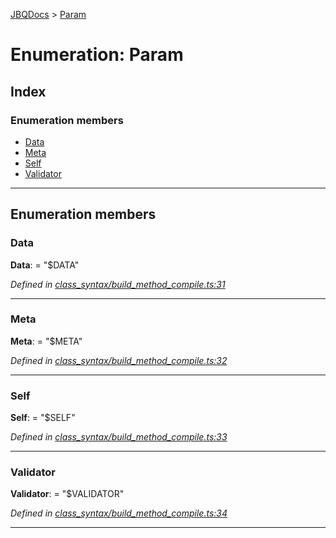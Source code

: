 [JBQDocs](../README.md) > [Param](../enums/param.md)

# Enumeration: Param

## Index

### Enumeration members

* [Data](param.md#data)
* [Meta](param.md#meta)
* [Self](param.md#self)
* [Validator](param.md#validator)

---

## Enumeration members

<a id="data"></a>

###  Data

**Data**:  = "$DATA"

*Defined in [class_syntax/build_method_compile.ts:31](https://github.com/krnik/vjs-validator/blob/0be452f/src/class_syntax/build_method_compile.ts#L31)*

___
<a id="meta"></a>

###  Meta

**Meta**:  = "$META"

*Defined in [class_syntax/build_method_compile.ts:32](https://github.com/krnik/vjs-validator/blob/0be452f/src/class_syntax/build_method_compile.ts#L32)*

___
<a id="self"></a>

###  Self

**Self**:  = "$SELF"

*Defined in [class_syntax/build_method_compile.ts:33](https://github.com/krnik/vjs-validator/blob/0be452f/src/class_syntax/build_method_compile.ts#L33)*

___
<a id="validator"></a>

###  Validator

**Validator**:  = "$VALIDATOR"

*Defined in [class_syntax/build_method_compile.ts:34](https://github.com/krnik/vjs-validator/blob/0be452f/src/class_syntax/build_method_compile.ts#L34)*

___

